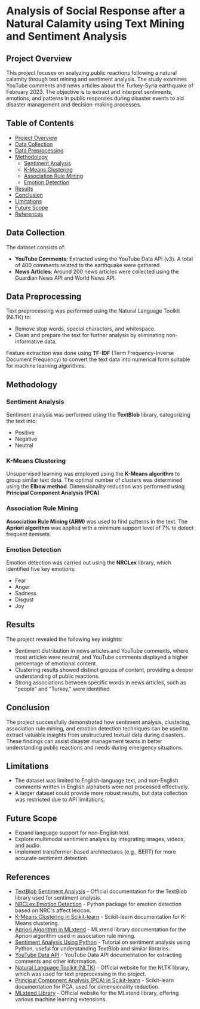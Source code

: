 # Analysis of Social Response after a Natural Calamity using Text Mining and Sentiment Analysis

## Project Overview

This project focuses on analyzing public reactions following a natural calamity through text mining and sentiment analysis. The study examines YouTube comments and news articles about the Turkey-Syria earthquake of February 2023. The objective is to extract and interpret sentiments, emotions, and patterns in public responses during disaster events to aid disaster management and decision-making processes.

## Table of Contents

- [Project Overview](#project-overview)
- [Data Collection](#data-collection)
- [Data Preprocessing](#data-preprocessing)
- [Methodology](#methodology)
  - [Sentiment Analysis](#sentiment-analysis)
  - [K-Means Clustering](#k-means-clustering)
  - [Association Rule Mining](#association-rule-mining)
  - [Emotion Detection](#emotion-detection)
- [Results](#results)
- [Conclusion](#conclusion)
- [Limitations](#limitations)
- [Future Scope](#future-scope)
- [References](#references)

## Data Collection

The dataset consists of:
- **YouTube Comments**: Extracted using the YouTube Data API (v3). A total of 400 comments related to the earthquake were gathered.
- **News Articles**: Around 200 news articles were collected using the Guardian News API and World News API.

## Data Preprocessing

Text preprocessing was performed using the Natural Language Toolkit (NLTK) to:
- Remove stop words, special characters, and whitespace.
- Clean and prepare the text for further analysis by eliminating non-informative data.

Feature extraction was done using **TF-IDF** (Term Frequency-Inverse Document Frequency) to convert the text data into numerical form suitable for machine learning algorithms.

## Methodology

### Sentiment Analysis

Sentiment analysis was performed using the **TextBlob** library, categorizing the text into:
- Positive
- Negative
- Neutral

### K-Means Clustering

Unsupervised learning was employed using the **K-Means algorithm** to group similar text data. The optimal number of clusters was determined using the **Elbow method**. Dimensionality reduction was performed using **Principal Component Analysis (PCA)**.

### Association Rule Mining

**Association Rule Mining (ARM)** was used to find patterns in the text. The **Apriori algorithm** was applied with a minimum support level of 7% to detect frequent itemsets.

### Emotion Detection

Emotion detection was carried out using the **NRCLex** library, which identified five key emotions:
- Fear
- Anger
- Sadness
- Disgust
- Joy

## Results

The project revealed the following key insights:
- Sentiment distribution in news articles and YouTube comments, where most articles were neutral, and YouTube comments displayed a higher percentage of emotional content.
- Clustering results showed distinct groups of content, providing a deeper understanding of public reactions.
- Strong associations between specific words in news articles, such as "people" and "Turkey," were identified.

## Conclusion

The project successfully demonstrated how sentiment analysis, clustering, association rule mining, and emotion detection techniques can be used to extract valuable insights from unstructured textual data during disasters. These findings can assist disaster management teams in better understanding public reactions and needs during emergency situations.

## Limitations

- The dataset was limited to English-language text, and non-English comments written in English alphabets were not processed effectively.
- A larger dataset could provide more robust results, but data collection was restricted due to API limitations.

## Future Scope

- Expand language support for non-English text.
- Explore multimodal sentiment analysis by integrating images, videos, and audio.
- Implement transformer-based architectures (e.g., BERT) for more accurate sentiment detection.

## References

- [TextBlob Sentiment Analysis](https://textblob.readthedocs.io/en/dev/) - Official documentation for the TextBlob library used for sentiment analysis.
- [NRCLex Emotion Detection](https://pypi.org/project/NRCLex/) - Python package for emotion detection based on NRC's affect lexicon.
- [K-Means Clustering in Scikit-learn](https://scikit-learn.org/stable/modules/generated/sklearn.cluster.KMeans.html) - Scikit-learn documentation for K-Means clustering.
- [Apriori Algorithm in MLxtend](http://rasbt.github.io/mlxtend/user_guide/frequent_patterns/apriori/) - MLxtend library documentation for the Apriori algorithm used in association rule mining.
- [Sentiment Analysis Using Python](https://www.analyticsvidhya.com/blog/2022/07/sentiment-analysis-using-python/) - Tutorial on sentiment analysis using Python, useful for understanding TextBlob and similar libraries.
- [YouTube Data API](https://developers.google.com/youtube/v3) - YouTube Data API documentation for extracting comments and other information.
- [Natural Language Toolkit (NLTK)](https://www.nltk.org/) - Official website for the NLTK library, which was used for text preprocessing in the project.
- [Principal Component Analysis (PCA) in Scikit-learn](https://scikit-learn.org/stable/modules/generated/sklearn.decomposition.PCA.html) - Scikit-learn documentation for PCA, used for dimensionality reduction.
- [MLxtend Library](http://rasbt.github.io/mlxtend/) - Official website for the MLxtend library, offering various machine learning extensions.

